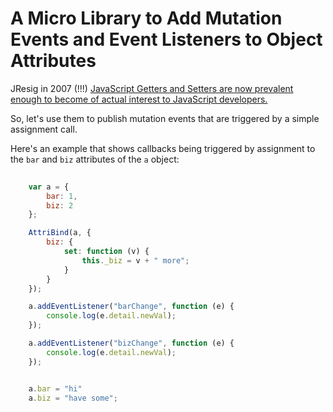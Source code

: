 # A Micro Library to Add Mutation Events and Event Listeners to Object Attributes

JResig in 2007 (!!!)
[JavaScript Getters and Setters are now prevalent enough to become of actual interest to JavaScript developers.](http://ejohn.org/blog/javascript-getters-and-setters/)

So, let's use them to publish mutation events that are triggered by a simple assignment call.

Here's an example that shows callbacks being triggered by assignment to the `bar` and `biz` attributes of the `a` object:
```javascript
    
    var a = {
        bar: 1,
        biz: 2
    };

    AttriBind(a, {
        biz: {
            set: function (v) {
                this._biz = v + " more";
            }
        }
    });

    a.addEventListener("barChange", function (e) {
        console.log(e.detail.newVal);
    });

    a.addEventListener("bizChange", function (e) {
        console.log(e.detail.newVal);
    });


    a.bar = "hi"
    a.biz = "have some";

```


